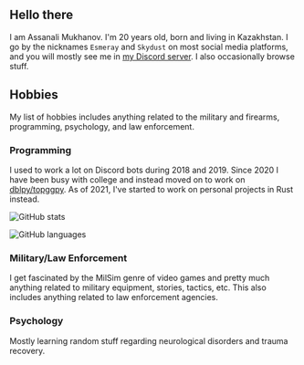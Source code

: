 ## Hello there

I am Assanali Mukhanov. I'm 20 years old, born and living in Kazakhstan. I go by the nicknames `Esmeray` and `Skydust` on most social media platforms, and you will mostly see me in [my Discord server](https://discord.gg/YYtpYBr). I also occasionally browse stuff.

## Hobbies
My list of hobbies includes anything related to the military and firearms, programming, psychology, and law enforcement.

### Programming
I used to work a lot on Discord bots during 2018 and 2019. Since 2020 I have been busy with college and instead moved on to work on [dblpy/topggpy](https://github.com/top-gg/python-sdk). As of 2021, I've started to work on personal projects in Rust instead.

![GitHub stats](https://github-readme-stats.vercel.app/api?username=Esmeray6&show_icons=true)

![GitHub languages](https://github-readme-stats.vercel.app/api/top-langs/?username=Esmeray6)

### Military/Law Enforcement
I get fascinated by the MilSim genre of video games and pretty much anything related to military equipment, stories, tactics, etc. This also includes anything related to law enforcement agencies.

### Psychology
Mostly learning random stuff regarding neurological disorders and trauma recovery.
